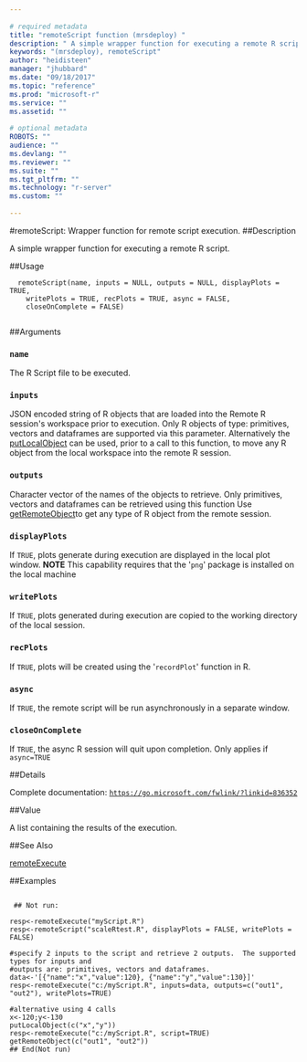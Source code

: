 ```yaml
--- 
 
# required metadata 
title: "remoteScript function (mrsdeploy) " 
description: " A simple wrapper function for executing a remote R script. " 
keywords: "(mrsdeploy), remoteScript" 
author: "heidisteen" 
manager: "jhubbard" 
ms.date: "09/18/2017" 
ms.topic: "reference" 
ms.prod: "microsoft-r" 
ms.service: "" 
ms.assetid: "" 
 
# optional metadata 
ROBOTS: "" 
audience: "" 
ms.devlang: "" 
ms.reviewer: "" 
ms.suite: "" 
ms.tgt_pltfrm: "" 
ms.technology: "r-server" 
ms.custom: "" 
 
--- 
```

 
 
 
 
 #remoteScript: Wrapper function for remote script execution. 
 ##Description
 
A simple wrapper function for executing a remote R script.
 
 
 ##Usage

```   
  remoteScript(name, inputs = NULL, outputs = NULL, displayPlots = TRUE,
    writePlots = TRUE, recPlots = TRUE, async = FALSE,
    closeOnComplete = FALSE)
 
```
 
 ##Arguments

   
  
 ### `name`
 The R Script file to be executed. 
  
  
  
 ### `inputs`
 JSON encoded string of R objects that are loaded into the Remote R session's workspace prior to execution.  Only R objects of type: primitives, vectors and dataframes are supported via this parameter.  Alternatively the [putLocalObject](putLocalObject.md) can be used, prior to a call to this function, to move any R object from the local workspace into the  remote R session. 
  
  
  
 ### `outputs`
 Character vector of the names of the objects to retrieve.  Only primitives, vectors and dataframes can be retrieved using this function  Use [getRemoteObject](getRemoteObject.md)to get any type of R object from the remote session. 
  
  
  
 ### `displayPlots`
 If `TRUE`, plots generate during execution are displayed in the local plot window. **NOTE** This capability requires that the '`png`' package is installed on the local machine 
  
  
  
 ### `writePlots`
 If `TRUE`, plots generated during execution are copied to the working directory of the local session. 
  
  
  
 ### `recPlots`
 If `TRUE`, plots will be created using the '`recordPlot`' function in R. 
  
  
  
 ### `async`
 If `TRUE`, the remote script will be run asynchronously in a separate window. 
  
  
  
 ### `closeOnComplete`
 If `TRUE`, the async R session will quit upon completion. Only applies if `async=TRUE` 
  
 
 
 ##Details
 
Complete documentation: [`https://go.microsoft.com/fwlink/?linkid=836352`](https://go.microsoft.com/fwlink/?linkid=836352)

 
 
 ##Value
 
A list containing the results of the execution.
 
 ##See Also
 
[remoteExecute](remoteExecute.md)
   
 ##Examples

 ```
   
  ## Not run:
 
resp<-remoteExecute("myScript.R")
resp<-remoteScript("scaleRtest.R", displayPlots = FALSE, writePlots = FALSE)
 
#specify 2 inputs to the script and retrieve 2 outputs.  The supported types for inputs and 
#outputs are: primitives, vectors and dataframes.
data<-'[{"name":"x","value":120}, {"name":"y","value":130}]'
resp<-remoteExecute("c:/myScript.R", inputs=data, outputs=c("out1", "out2"), writePlots=TRUE)

#alternative using 4 calls
x<-120;y<-130
putLocalObject(c("x","y"))
resp<-remoteExecute("c:/myScript.R", script=TRUE)
getRemoteObject(c("out1", "out2"))
 ## End(Not run) 
  
 
```
 
